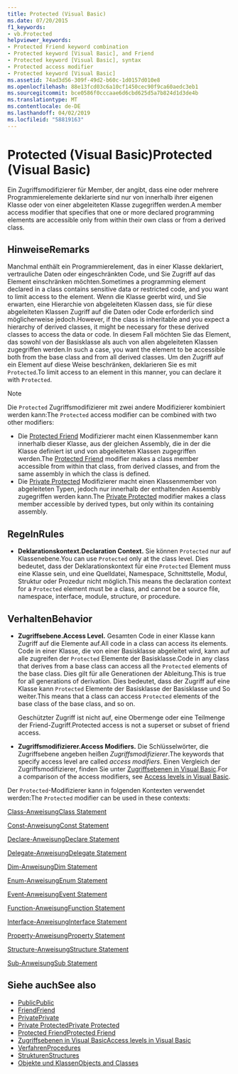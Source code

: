 ```yaml
---
title: Protected (Visual Basic)
ms.date: 07/20/2015
f1_keywords:
- vb.Protected
helpviewer_keywords:
- Protected Friend keyword combination
- Protected keyword [Visual Basic], and Friend
- Protected keyword [Visual Basic], syntax
- Protected access modifier
- Protected keyword [Visual Basic]
ms.assetid: 74ad3d56-309f-49d2-b60c-1d0157d010e8
ms.openlocfilehash: 88e13fcd03c6a10cf1450cec90f9ca60aedc3eb1
ms.sourcegitcommit: bce0586f0cccaae6d6cbd625d5a7b824d1d3de4b
ms.translationtype: MT
ms.contentlocale: de-DE
ms.lasthandoff: 04/02/2019
ms.locfileid: "58819163"
---
```

# <a name="protected-visual-basic"></a><span data-ttu-id="89ae5-102">Protected (Visual Basic)</span><span class="sxs-lookup"><span data-stu-id="89ae5-102">Protected (Visual Basic)</span></span>
<span data-ttu-id="89ae5-103">Ein Zugriffsmodifizierer für Member, der angibt, dass eine oder mehrere Programmierelemente deklarierte sind nur von innerhalb ihrer eigenen Klasse oder von einer abgeleiteten Klasse zugegriffen werden.</span><span class="sxs-lookup"><span data-stu-id="89ae5-103">A member access modifier that specifies that one or more declared programming elements are accessible only from within their own class or from a derived class.</span></span>  
  
## <a name="remarks"></a><span data-ttu-id="89ae5-104">Hinweise</span><span class="sxs-lookup"><span data-stu-id="89ae5-104">Remarks</span></span>  
 <span data-ttu-id="89ae5-105">Manchmal enthält ein Programmierelement, das in einer Klasse deklariert, vertrauliche Daten oder eingeschränkten Code, und Sie Zugriff auf das Element einschränken möchten.</span><span class="sxs-lookup"><span data-stu-id="89ae5-105">Sometimes a programming element declared in a class contains sensitive data or restricted code, and you want to limit access to the element.</span></span> <span data-ttu-id="89ae5-106">Wenn die Klasse geerbt wird, und Sie erwarten, eine Hierarchie von abgeleiteten Klassen dass, sie für diese abgeleiteten Klassen Zugriff auf die Daten oder Code erforderlich sind möglicherweise jedoch.</span><span class="sxs-lookup"><span data-stu-id="89ae5-106">However, if the class is inheritable and you expect a hierarchy of derived classes, it might be necessary for these derived classes to access the data or code.</span></span> <span data-ttu-id="89ae5-107">In diesem Fall möchten Sie das Element, das sowohl von der Basisklasse als auch von allen abgeleiteten Klassen zugegriffen werden.</span><span class="sxs-lookup"><span data-stu-id="89ae5-107">In such a case, you want the element to be accessible both from the base class and from all derived classes.</span></span> <span data-ttu-id="89ae5-108">Um den Zugriff auf ein Element auf diese Weise beschränken, deklarieren Sie es mit `Protected`.</span><span class="sxs-lookup"><span data-stu-id="89ae5-108">To limit access to an element in this manner, you can declare it with `Protected`.</span></span>  

> [!NOTE]
> <span data-ttu-id="89ae5-109">Die `Protected` Zugriffsmodifizierer mit zwei andere Modifizierer kombiniert werden kann:</span><span class="sxs-lookup"><span data-stu-id="89ae5-109">The `Protected` access modifier can be combined with two other modifiers:</span></span>
> - <span data-ttu-id="89ae5-110">Die [Protected Friend](protected-friend.md) Modifizierer macht einen Klassenmember kann innerhalb dieser Klasse, aus der gleichen Assembly, die in der die Klasse definiert ist und von abgeleiteten Klassen zugegriffen werden.</span><span class="sxs-lookup"><span data-stu-id="89ae5-110">The [Protected Friend](protected-friend.md) modifier makes a class member accessible from within that class, from derived classes, and from the same assembly in which the class is defined.</span></span> 
> - <span data-ttu-id="89ae5-111">Die [Private Protected](private-protected.md) Modifizierer macht einen Klassenmember von abgeleiteten Typen, jedoch nur innerhalb der enthaltenden Assembly zugegriffen werden kann.</span><span class="sxs-lookup"><span data-stu-id="89ae5-111">The [Private Protected](private-protected.md) modifier makes a class member accessible by derived types, but only within its containing assembly.</span></span>
  
## <a name="rules"></a><span data-ttu-id="89ae5-112">Regeln</span><span class="sxs-lookup"><span data-stu-id="89ae5-112">Rules</span></span>  
  
-   <span data-ttu-id="89ae5-113">**Deklarationskontext.**</span><span class="sxs-lookup"><span data-stu-id="89ae5-113">**Declaration Context.**</span></span> <span data-ttu-id="89ae5-114">Sie können `Protected` nur auf Klassenebene.</span><span class="sxs-lookup"><span data-stu-id="89ae5-114">You can use `Protected` only at the class level.</span></span> <span data-ttu-id="89ae5-115">Dies bedeutet, dass der Deklarationskontext für eine `Protected` Element muss eine Klasse sein, und eine Quelldatei, Namespace, Schnittstelle, Modul, Struktur oder Prozedur nicht möglich.</span><span class="sxs-lookup"><span data-stu-id="89ae5-115">This means the declaration context for a `Protected` element must be a class, and cannot be a source file, namespace, interface, module, structure, or procedure.</span></span>  

## <a name="behavior"></a><span data-ttu-id="89ae5-116">Verhalten</span><span class="sxs-lookup"><span data-stu-id="89ae5-116">Behavior</span></span>  
  
-   <span data-ttu-id="89ae5-117">**Zugriffsebene.**</span><span class="sxs-lookup"><span data-stu-id="89ae5-117">**Access Level.**</span></span> <span data-ttu-id="89ae5-118">Gesamten Code in einer Klasse kann Zugriff auf die Elemente auf.</span><span class="sxs-lookup"><span data-stu-id="89ae5-118">All code in a class can access its elements.</span></span> <span data-ttu-id="89ae5-119">Code in einer Klasse, die von einer Basisklasse abgeleitet wird, kann auf alle zugreifen der `Protected` Elemente der Basisklasse.</span><span class="sxs-lookup"><span data-stu-id="89ae5-119">Code in any class that derives from a base class can access all the `Protected` elements of the base class.</span></span> <span data-ttu-id="89ae5-120">Dies gilt für alle Generationen der Ableitung.</span><span class="sxs-lookup"><span data-stu-id="89ae5-120">This is true for all generations of derivation.</span></span> <span data-ttu-id="89ae5-121">Dies bedeutet, dass der Zugriff auf eine Klasse kann `Protected` Elemente der Basisklasse der Basisklasse und So weiter.</span><span class="sxs-lookup"><span data-stu-id="89ae5-121">This means that a class can access `Protected` elements of the base class of the base class, and so on.</span></span>  
  
     <span data-ttu-id="89ae5-122">Geschützter Zugriff ist nicht auf, eine Obermenge oder eine Teilmenge der Friend-Zugriff.</span><span class="sxs-lookup"><span data-stu-id="89ae5-122">Protected access is not a superset or subset of friend access.</span></span>  
  
-   <span data-ttu-id="89ae5-123">**Zugriffsmodifizierer.**</span><span class="sxs-lookup"><span data-stu-id="89ae5-123">**Access Modifiers.**</span></span> <span data-ttu-id="89ae5-124">Die Schlüsselwörter, die Zugriffsebene angeben heißen *Zugriffsmodifizierer*.</span><span class="sxs-lookup"><span data-stu-id="89ae5-124">The keywords that specify access level are called *access modifiers*.</span></span> <span data-ttu-id="89ae5-125">Einen Vergleich der Zugriffsmodifizierer, finden Sie unter [Zugriffsebenen in Visual Basic](../../../visual-basic/programming-guide/language-features/declared-elements/access-levels.md).</span><span class="sxs-lookup"><span data-stu-id="89ae5-125">For a comparison of the access modifiers, see [Access levels in Visual Basic](../../../visual-basic/programming-guide/language-features/declared-elements/access-levels.md).</span></span>  
  
 <span data-ttu-id="89ae5-126">Der `Protected`-Modifizierer kann in folgenden Kontexten verwendet werden:</span><span class="sxs-lookup"><span data-stu-id="89ae5-126">The `Protected` modifier can be used in these contexts:</span></span>  
  
 [<span data-ttu-id="89ae5-127">Class-Anweisung</span><span class="sxs-lookup"><span data-stu-id="89ae5-127">Class Statement</span></span>](../../../visual-basic/language-reference/statements/class-statement.md)  
  
 [<span data-ttu-id="89ae5-128">Const-Anweisung</span><span class="sxs-lookup"><span data-stu-id="89ae5-128">Const Statement</span></span>](../../../visual-basic/language-reference/statements/const-statement.md)  
  
 [<span data-ttu-id="89ae5-129">Declare-Anweisung</span><span class="sxs-lookup"><span data-stu-id="89ae5-129">Declare Statement</span></span>](../../../visual-basic/language-reference/statements/declare-statement.md)  
  
 [<span data-ttu-id="89ae5-130">Delegate-Anweisung</span><span class="sxs-lookup"><span data-stu-id="89ae5-130">Delegate Statement</span></span>](../../../visual-basic/language-reference/statements/delegate-statement.md)  
  
 [<span data-ttu-id="89ae5-131">Dim-Anweisung</span><span class="sxs-lookup"><span data-stu-id="89ae5-131">Dim Statement</span></span>](../../../visual-basic/language-reference/statements/dim-statement.md)  
  
 [<span data-ttu-id="89ae5-132">Enum-Anweisung</span><span class="sxs-lookup"><span data-stu-id="89ae5-132">Enum Statement</span></span>](../../../visual-basic/language-reference/statements/enum-statement.md)  
  
 [<span data-ttu-id="89ae5-133">Event-Anweisung</span><span class="sxs-lookup"><span data-stu-id="89ae5-133">Event Statement</span></span>](../../../visual-basic/language-reference/statements/event-statement.md)  
  
 [<span data-ttu-id="89ae5-134">Function-Anweisung</span><span class="sxs-lookup"><span data-stu-id="89ae5-134">Function Statement</span></span>](../../../visual-basic/language-reference/statements/function-statement.md)  
  
 [<span data-ttu-id="89ae5-135">Interface-Anweisung</span><span class="sxs-lookup"><span data-stu-id="89ae5-135">Interface Statement</span></span>](../../../visual-basic/language-reference/statements/interface-statement.md)  
  
 [<span data-ttu-id="89ae5-136">Property-Anweisung</span><span class="sxs-lookup"><span data-stu-id="89ae5-136">Property Statement</span></span>](../../../visual-basic/language-reference/statements/property-statement.md)  
  
 [<span data-ttu-id="89ae5-137">Structure-Anweisung</span><span class="sxs-lookup"><span data-stu-id="89ae5-137">Structure Statement</span></span>](../../../visual-basic/language-reference/statements/structure-statement.md)  
  
 [<span data-ttu-id="89ae5-138">Sub-Anweisung</span><span class="sxs-lookup"><span data-stu-id="89ae5-138">Sub Statement</span></span>](../../../visual-basic/language-reference/statements/sub-statement.md)  
  
## <a name="see-also"></a><span data-ttu-id="89ae5-139">Siehe auch</span><span class="sxs-lookup"><span data-stu-id="89ae5-139">See also</span></span>

- [<span data-ttu-id="89ae5-140">Public</span><span class="sxs-lookup"><span data-stu-id="89ae5-140">Public</span></span>](../../../visual-basic/language-reference/modifiers/public.md)
- [<span data-ttu-id="89ae5-141">Friend</span><span class="sxs-lookup"><span data-stu-id="89ae5-141">Friend</span></span>](../../../visual-basic/language-reference/modifiers/friend.md)
- [<span data-ttu-id="89ae5-142">Private</span><span class="sxs-lookup"><span data-stu-id="89ae5-142">Private</span></span>](../../../visual-basic/language-reference/modifiers/private.md)
- [<span data-ttu-id="89ae5-143">Private Protected</span><span class="sxs-lookup"><span data-stu-id="89ae5-143">Private Protected</span></span>](private-protected.md)
- [<span data-ttu-id="89ae5-144">Protected Friend</span><span class="sxs-lookup"><span data-stu-id="89ae5-144">Protected Friend</span></span>](protected-friend.md)
- [<span data-ttu-id="89ae5-145">Zugriffsebenen in Visual Basic</span><span class="sxs-lookup"><span data-stu-id="89ae5-145">Access levels in Visual Basic</span></span>](../../../visual-basic/programming-guide/language-features/declared-elements/access-levels.md)
- [<span data-ttu-id="89ae5-146">Verfahren</span><span class="sxs-lookup"><span data-stu-id="89ae5-146">Procedures</span></span>](../../../visual-basic/programming-guide/language-features/procedures/index.md)
- [<span data-ttu-id="89ae5-147">Strukturen</span><span class="sxs-lookup"><span data-stu-id="89ae5-147">Structures</span></span>](../../../visual-basic/programming-guide/language-features/data-types/structures.md)
- [<span data-ttu-id="89ae5-148">Objekte und Klassen</span><span class="sxs-lookup"><span data-stu-id="89ae5-148">Objects and Classes</span></span>](../../../visual-basic/programming-guide/language-features/objects-and-classes/index.md)
